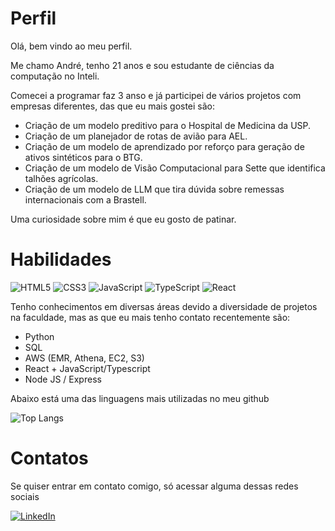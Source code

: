 # Perfil

Olá, bem vindo ao meu perfil.

Me chamo André, tenho 21 anos e sou estudante de ciências da computação no Inteli.

Comecei a programar faz 3 anso e já participei de vários projetos com empresas diferentes, das que eu mais gostei são:

- Criação de um modelo preditivo para o Hospital de Medicina da USP.
- Criação de um planejador de rotas de avião para AEL.
- Criação de um modelo de aprendizado por reforço para geração de ativos sintéticos para o BTG.
- Criação de um modelo de Visão Computacional para Sette que identifica talhões agrícolas.
- Criação de um modelo de LLM que tira dúvida sobre remessas internacionais com a Brastell.
  
Uma curiosidade sobre mim é que eu gosto de patinar.

# Habilidades 

![HTML5](https://img.shields.io/badge/HTML5-000?style=for-the-badge&logo=html5) ![CSS3](https://img.shields.io/badge/CSS3-000?style=for-the-badge&logo=css3&logoColor=264CE4) ![JavaScript](https://img.shields.io/badge/JavaScript-000?style=for-the-badge&logo=javascript) ![TypeScript](https://img.shields.io/badge/TypeScript-000?style=for-the-badge&logo=typescript) ![React](https://img.shields.io/badge/React-000?style=for-the-badge&logo=react) 

Tenho conhecimentos em diversas áreas devido a diversidade de projetos na faculdade, mas as que eu mais tenho contato recentemente são:

- Python
- SQL
- AWS (EMR, Athena, EC2, S3)
- React + JavaScript/Typescript
- Node JS / Express

Abaixo está uma das linguagens mais utilizadas no meu github

![Top Langs](https://github-readme-stats-git-masterrstaa-rickstaa.vercel.app/api/top-langs/?username=andlljr&bg_color=000&border_color=30A3DC&title_color=E94D5F&text_color=FFF)

# Contatos

Se quiser entrar em contato comigo, só acessar alguma dessas redes sociais

[![LinkedIn](https://img.shields.io/badge/LinkedIn-000?style=for-the-badge&logo=linkedin&logoColor=0E76A8)](https://www.linkedin.com/in/andrelessajr/) 
